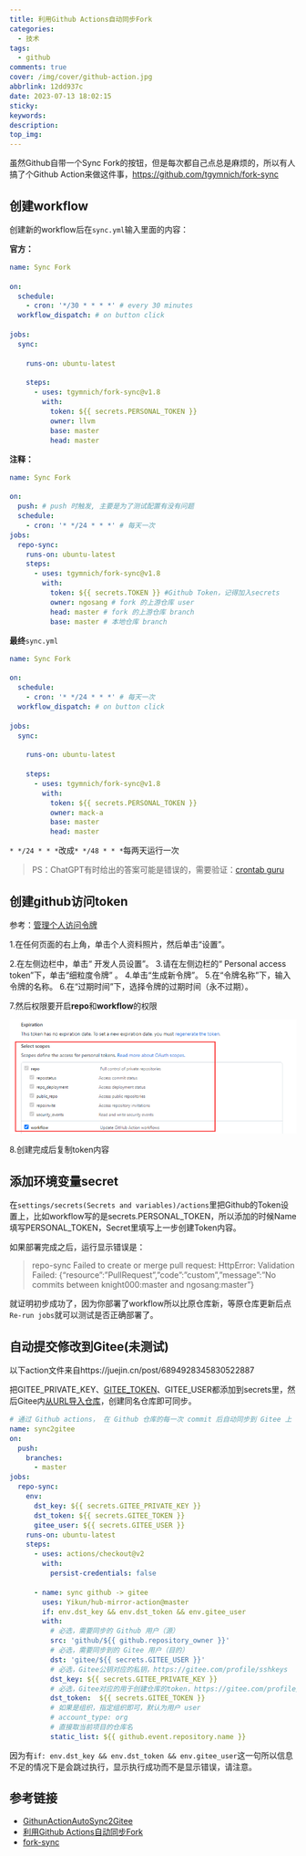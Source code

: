 ```yaml
---
title: 利用Github Actions自动同步Fork
categories:
  - 技术
tags:
  - github
comments: true
cover: /img/cover/github-action.jpg
abbrlink: 12dd937c
date: 2023-07-13 18:02:15
sticky:
keywords:
description:
top_img:
---
```


虽然Github自带一个Sync Fork的按钮，但是每次都自己点总是麻烦的，所以有人搞了个Github Action来做这件事，https://github.com/tgymnich/fork-sync

## 创建workflow

创建新的workflow后在`sync.yml`输入里面的内容：

**官方：**

```yaml
name: Sync Fork

on:
  schedule:
    - cron: '*/30 * * * *' # every 30 minutes
  workflow_dispatch: # on button click

jobs:
  sync:

    runs-on: ubuntu-latest

    steps:
      - uses: tgymnich/fork-sync@v1.8
        with:
          token: ${{ secrets.PERSONAL_TOKEN }}
          owner: llvm
          base: master
          head: master
```

**注释：**

```yaml
name: Sync Fork

on:
  push: # push 时触发, 主要是为了测试配置有没有问题
  schedule:
    - cron: '* */24 * * *' # 每天一次
jobs:
  repo-sync:
    runs-on: ubuntu-latest
    steps:
      - uses: tgymnich/fork-sync@v1.8
        with:
          token: ${{ secrets.TOKEN }} #Github Token，记得加入secrets
          owner: ngosang # fork 的上游仓库 user
          head: master # fork 的上游仓库 branch
          base: master # 本地仓库 branch
```

**最终**`sync.yml`

```yaml
name: Sync Fork

on:
  schedule:
    - cron: '* */24 * * *' # 每天一次
  workflow_dispatch: # on button click

jobs:
  sync:

    runs-on: ubuntu-latest

    steps:
      - uses: tgymnich/fork-sync@v1.8
        with:
          token: ${{ secrets.PERSONAL_TOKEN }}
          owner: mack-a
          base: master
          head: master
```

`* */24 * * *`改成`* */48 * * *`每两天运行一次

> PS：ChatGPT有时给出的答案可能是错误的，需要验证：[crontab guru](https://crontab.guru/)

## 创建github访问token

参考：[管理个人访问令牌](https://docs.github.com/zh/authentication/keeping-your-account-and-data-secure/managing-your-personal-access-tokens)

1.在任何页面的右上角，单击个人资料照片，然后单击“设置”。

2.在左侧边栏中，单击“ 开发人员设置”。
3.请在左侧边栏的“ Personal access token”下，单击“细粒度令牌” 。
4.单击“生成新令牌”。
5.在“令牌名称”下，输入令牌的名称。
6.在“过期时间”下，选择令牌的过期时间（永不过期）。

7.然后权限要开启**repo**和**workflow**的权限

![](../img/%E5%88%A9%E7%94%A8Github-Actions%E8%87%AA%E5%8A%A8%E5%90%8C%E6%AD%A5Fork/github.png)

8.创建完成后复制token内容

## 添加环境变量secret

在`settings/secrets(Secrets and variables)/actions`里把Github的Token设置上，比如workflow写的是secrets.PERSONAL_TOKEN，所以添加的时候Name填写PERSONAL_TOKEN，Secret里填写上一步创建Token内容。

如果部署完成之后，运行显示错误是：

> repo-sync
> Failed to create or merge pull request: HttpError: Validation Failed: {“resource”:”PullRequest”,”code”:”custom”,”message”:”No commits between knight000:master and ngosang:master”}

就证明初步成功了，因为你部署了workflow所以比原仓库新，等原仓库更新后点`Re-run jobs`就可以测试是否正确部署了。

## 自动提交修改到Gitee(未测试)

以下action文件来自https://juejin.cn/post/6894928345830522887

把GITEE_PRIVATE_KEY、[GITEE_TOKEN](https://gitee.com/profile/personal_access_tokens)、GITEE_USER都添加到secrets里，然后Gitee内[从URL导入仓库](https://gitee.com/projects/import/url)，创建同名仓库即可同步。

```yaml
# 通过 Github actions， 在 Github 仓库的每一次 commit 后自动同步到 Gitee 上
name: sync2gitee
on:
  push:
    branches:
      - master
jobs:
  repo-sync:
    env:
      dst_key: ${{ secrets.GITEE_PRIVATE_KEY }}
      dst_token: ${{ secrets.GITEE_TOKEN }}
      gitee_user: ${{ secrets.GITEE_USER }}
    runs-on: ubuntu-latest
    steps:
      - uses: actions/checkout@v2
        with:
          persist-credentials: false

      - name: sync github -> gitee
        uses: Yikun/hub-mirror-action@master
        if: env.dst_key && env.dst_token && env.gitee_user
        with:
          # 必选，需要同步的 Github 用户（源）
          src: 'github/${{ github.repository_owner }}'
          # 必选，需要同步到的 Gitee 用户（目的）
          dst: 'gitee/${{ secrets.GITEE_USER }}'
          # 必选，Gitee公钥对应的私钥，https://gitee.com/profile/sshkeys
          dst_key: ${{ secrets.GITEE_PRIVATE_KEY }}
          # 必选，Gitee对应的用于创建仓库的token，https://gitee.com/profile/personal_access_tokens
          dst_token:  ${{ secrets.GITEE_TOKEN }}
          # 如果是组织，指定组织即可，默认为用户 user
          # account_type: org
          # 直接取当前项目的仓库名
          static_list: ${{ github.event.repository.name }}
```

因为有`if: env.dst_key && env.dst_token && env.gitee_user`这一句所以信息不足的情况下是会跳过执行，显示执行成功而不是显示错误，请注意。

## 参考链接

+ [GithunActionAutoSync2Gitee](https://knight.abn-team.top/2023/03/29/GithunActionAutoSync2Gitee/)
+ [利用Github Actions自动同步Fork](https://zhuanlan.zhihu.com/p/500768626)
+ [fork-sync](https://github.com/tgymnich/fork-sync)
